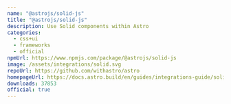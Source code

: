 ```yaml
---
name: "@astrojs/solid-js"
title: "@astrojs/solid-js"
description: Use Solid components within Astro
categories:
  - css+ui
  - frameworks
  - official
npmUrl: https://www.npmjs.com/package/@astrojs/solid-js
image: /assets/integrations/solid.svg
repoUrl: https://github.com/withastro/astro
homepageUrl: https://docs.astro.build/en/guides/integrations-guide/solid-js/
downloads: 37853
official: true
---
```

